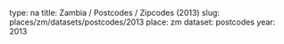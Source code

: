 type: na
title: Zambia / Postcodes / Zipcodes (2013)
slug: places/zm/datasets/postcodes/2013
place: zm
dataset: postcodes
year: 2013
